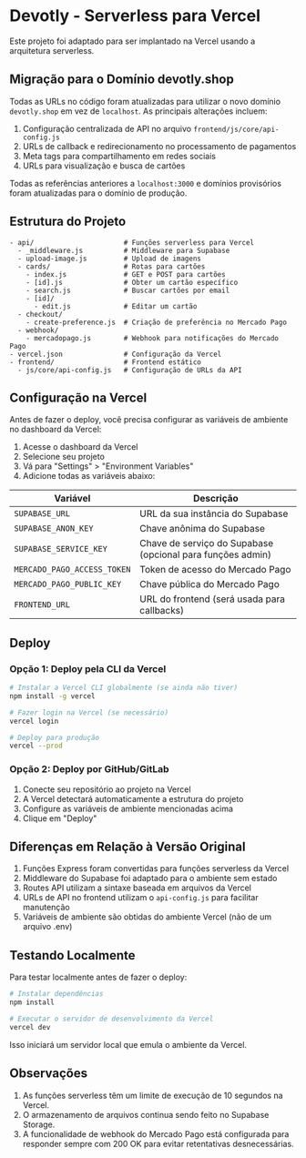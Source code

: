 # Devotly - Serverless para Vercel

Este projeto foi adaptado para ser implantado na Vercel usando a arquitetura serverless.

## Migração para o Domínio devotly.shop

Todas as URLs no código foram atualizadas para utilizar o novo domínio `devotly.shop` em vez de `localhost`. As principais alterações incluem:

1. Configuração centralizada de API no arquivo `frontend/js/core/api-config.js`
2. URLs de callback e redirecionamento no processamento de pagamentos
3. Meta tags para compartilhamento em redes sociais
4. URLs para visualização e busca de cartões

Todas as referências anteriores a `localhost:3000` e domínios provisórios foram atualizadas para o domínio de produção.

## Estrutura do Projeto

```
- api/                      # Funções serverless para Vercel
  - _middleware.js          # Middleware para Supabase
  - upload-image.js         # Upload de imagens
  - cards/                  # Rotas para cartões
    - index.js              # GET e POST para cartões
    - [id].js               # Obter um cartão específico
    - search.js             # Buscar cartões por email
    - [id]/
      - edit.js             # Editar um cartão
  - checkout/
    - create-preference.js  # Criação de preferência no Mercado Pago
  - webhook/
    - mercadopago.js        # Webhook para notificações do Mercado Pago
- vercel.json               # Configuração da Vercel
- frontend/                 # Frontend estático
  - js/core/api-config.js   # Configuração de URLs da API
```

## Configuração na Vercel

Antes de fazer o deploy, você precisa configurar as variáveis de ambiente no dashboard da Vercel:

1. Acesse o dashboard da Vercel
2. Selecione seu projeto
3. Vá para "Settings" > "Environment Variables"
4. Adicione todas as variáveis abaixo:

| Variável | Descrição |
|----------|-----------|
| `SUPABASE_URL` | URL da sua instância do Supabase |
| `SUPABASE_ANON_KEY` | Chave anônima do Supabase |
| `SUPABASE_SERVICE_KEY` | Chave de serviço do Supabase (opcional para funções admin) |
| `MERCADO_PAGO_ACCESS_TOKEN` | Token de acesso do Mercado Pago |
| `MERCADO_PAGO_PUBLIC_KEY` | Chave pública do Mercado Pago |
| `FRONTEND_URL` | URL do frontend (será usada para callbacks) |

## Deploy

### Opção 1: Deploy pela CLI da Vercel

```bash
# Instalar a Vercel CLI globalmente (se ainda não tiver)
npm install -g vercel

# Fazer login na Vercel (se necessário)
vercel login

# Deploy para produção
vercel --prod
```

### Opção 2: Deploy por GitHub/GitLab

1. Conecte seu repositório ao projeto na Vercel
2. A Vercel detectará automaticamente a estrutura do projeto
3. Configure as variáveis de ambiente mencionadas acima
4. Clique em "Deploy"

## Diferenças em Relação à Versão Original

1. Funções Express foram convertidas para funções serverless da Vercel
2. Middleware do Supabase foi adaptado para o ambiente sem estado
3. Routes API utilizam a sintaxe baseada em arquivos da Vercel
4. URLs de API no frontend utilizam o `api-config.js` para facilitar manutenção
5. Variáveis de ambiente são obtidas do ambiente Vercel (não de um arquivo .env)

## Testando Localmente

Para testar localmente antes de fazer o deploy:

```bash
# Instalar dependências
npm install

# Executar o servidor de desenvolvimento da Vercel
vercel dev
```

Isso iniciará um servidor local que emula o ambiente da Vercel.

## Observações

1. As funções serverless têm um limite de execução de 10 segundos na Vercel. 
2. O armazenamento de arquivos continua sendo feito no Supabase Storage.
3. A funcionalidade de webhook do Mercado Pago está configurada para responder sempre com 200 OK para evitar retentativas desnecessárias.
